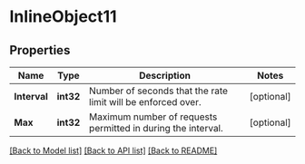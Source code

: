 # InlineObject11

## Properties

Name | Type | Description | Notes
------------ | ------------- | ------------- | -------------
**Interval** | **int32** | Number of seconds that the rate limit will be enforced over. | [optional] 
**Max** | **int32** | Maximum number of requests permitted in during the interval. | [optional] 

[[Back to Model list]](../README.md#documentation-for-models) [[Back to API list]](../README.md#documentation-for-api-endpoints) [[Back to README]](../README.md)


